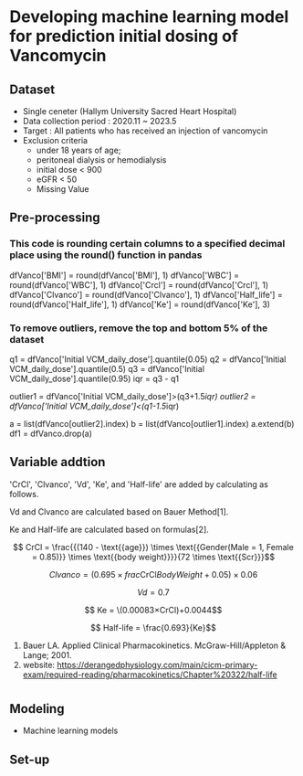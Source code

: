 # Developing machine learning model for prediction initial dosing of Vancomycin


## Dataset
- Single ceneter (Hallym University Sacred Heart Hospital)
- Data collection period : 2020.11 ~ 2023.5
- Target : All patients who has received an injection of vancomycin
- Exclusion criteria
  - under 18 years of age;
  - peritoneal dialysis or hemodialysis
  - initial dose < 900
  - eGFR < 50
  - Missing Value

## Pre-processing

### This code is rounding certain columns to a specified decimal place using the round() function in pandas

dfVanco['BMI'] = round(dfVanco['BMI'], 1)
dfVanco['WBC'] = round(dfVanco['WBC'], 1)
dfVanco['Crcl'] = round(dfVanco['Crcl'], 1)
dfVanco['Clvanco'] = round(dfVanco['Clvanco'], 1)
dfVanco['Half_life'] = round(dfVanco['Half_life'], 1)
dfVanco['Ke'] = round(dfVanco['Ke'], 3)

### To remove outliers, remove the top and bottom 5% of the dataset

q1 = dfVanco['Initial VCM_daily_dose'].quantile(0.05)
q2 = dfVanco['Initial VCM_daily_dose'].quantile(0.5)
q3 = dfVanco['Initial VCM_daily_dose'].quantile(0.95)
iqr = q3 - q1

outlier1 = dfVanco['Initial VCM_daily_dose']>(q3+1.5*iqr)
outlier2 = dfVanco['Initial VCM_daily_dose']<(q1-1.5*iqr)

a = list(dfVanco[outlier2].index)
b = list(dfVanco[outlier1].index)
a.extend(b)
df1 = dfVanco.drop(a)

## Variable addtion

'CrCl', 'Clvanco', 'Vd', 'Ke', and 'Half-life' are added by calculating as follows.

Vd and Clvanco are calculated based on Bauer Method[1].

Ke and Half-life are calculated based on formulas[2].


 
$$ CrCl = \frac{{(140 - \text{{age}}) \times \text{{Gender(Male = 1, Female = 0.85)}} \times \text{{body weight}}}}{72 \times \text{{Scr}}}$$

$$ Clvanco =  (0.695 \times frac{\text{{CrCl}}}{BodyWeight} + 0.05) \times 0.06$$

$$Vd = 0.7 $$

$$ Ke = \(0.00083×CrCl)+0.0044$$

$$ Half-life = \frac{0.693}{Ke}$$

  
 
 
1. Bauer LA. Applied Clinical Pharmacokinetics. McGraw-Hill/Appleton & Lange; 2001.
2. website: https://derangedphysiology.com/main/cicm-primary-exam/required-reading/pharmacokinetics/Chapter%20322/half-life


# 

## Modeling

- Machine learning models




## Set-up 
